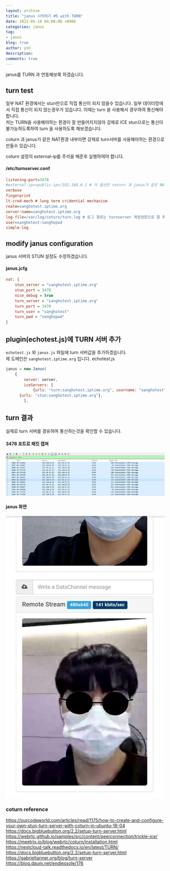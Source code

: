 ```yaml
---
layout: archive
title: "janus 시작하기 #5 with TURN"
date: 2021-05-10 04:00:00 +0900
categories: janus
tag:
- janus
blog: true
author: ysh
description: 
comments: true
---
```


janus를 TURN 과 연동해보록 하겠습니다.

## turn test
일부 NAT 환경에서는 stun만으로 직접 통신이 되지 않을수 있습니다. 일부 데이터망에서 직접 통신이 되지 않는경우가 있습니다. 이때는 turn 을 사용해서 경우하여 통신해야 합니다.    
저는 TURN을 사용해야하는 환경이 잘 만들어지지않아 강제로 ICE stun으로는 통신이 불가능하도록하여 turn 을 사용하도록 해보겠습니다.

coturn 과 janus가 같은 NAT환경 내부라면 강제로 turn서버를 사용해야하는 환경으로 만들수 있습니다.    

coturn 설정의 external-ip를 주석을 해준후 실행하여야 합니다.

#### /etc/turnserver.conf
``` ini
listening-port=3478
#external-ip=<public-ip>/192.168.0.1 # 이 옵션은 coturn 과 janus가 같은 NAT내부에 있는경우 공인IP를 채워 설정해주어야 합니다. 
verbose 
fingerprint
lt-cred-mech # long term cridential mechanism
realm=sanghotest.iptime.org
server-name=sanghotest.iptime.org 
log-file=/var/log/coturn/turn.log # 로그 경로는 turnserver 계정권한으로 잘 확인하고 설정해야합니다.
user=sanghotest:sanghopwd
simple-log
```

## modify janus configuration
janus 서버의 STUN 설정도 수정하겠습니다.
#### janus.jcfg
``` ini
nat: {
    stun_server = "sanghotest.iptime.org"
    stun_port = 3478
    nice_debug = true
    turn_server = "sanghotest.iptime.org"
    turn_port = 3478
    turn_user = "sanghotest"
    turn_pwd = "sanghopwd"
}
```

## plugin(echotest.js)에 TURN 서버 추가
`echotest.js` 와 `janus.js` 파일에 turn 서버값을 추가하겠습니다.   
제 도메인은 `sanghotest.iptime.org` 입니다.
echotest.js
``` js
janus = new Janus(
	{
		server: server,
		iceServers: [
			{urls: "turn:sanghotest.iptime.org", username: "sanghotest", credential: "sanghopwd"},
      {urls: "stun:sanghotest.iptime.org"},
		],
```

## turn 결과
실제로 turn 서버를 경유하여 통신하는것을 확인할 수 있습니다.

#### 3478 포트로 패킷 캡쳐
<img src="/assets/images/janus/2021-05-10_turn_packet_caputre.png" alt=""/>

#### janus 화면
<img src="/assets/images/janus/2021-05-10_turn_janus_echotest.png" alt=""/>



### coturn reference
https://ourcodeworld.com/articles/read/1175/how-to-create-and-configure-your-own-stun-turn-server-with-coturn-in-ubuntu-18-04   
https://docs.bigbluebutton.org/2.2/setup-turn-server.html   
https://webrtc.github.io/samples/src/content/peerconnection/trickle-ice/   
https://meetrix.io/blog/webrtc/coturn/installation.html   
https://nextcloud-talk.readthedocs.io/en/latest/TURN/   
https://docs.bigbluebutton.org/2.2/setup-turn-server.html   
https://gabrieltanner.org/blog/turn-server   
https://blog.daum.net/endlessole/176